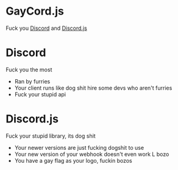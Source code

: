 # GayCord.js
Fuck you [Discord](https://github.com/discord) and [Discord.js](https://github.com/discordjs)

# Discord
Fuck you the most
* Ran by furries
* Your client runs like dog shit hire some devs who aren't furries
* Fuck your stupid api

# Discord.js
Fuck your stupid library, its dog shit
* Your newer versions are just fucking dogshit to use
* Your new version of your webhook doesn't even work L bozo 
* You have a gay flag as your logo, fuckin bozos
